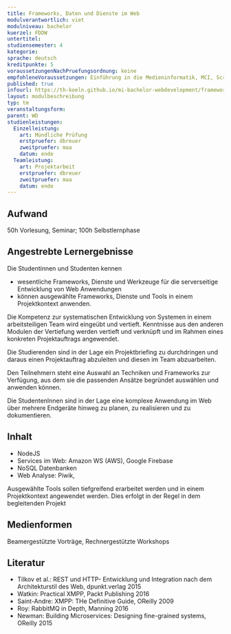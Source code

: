 ```yaml
---
title: Frameworks, Daten und Dienste im Web
modulverantwortlich: viet
modulniveau: bachelor
kuerzel: FDDW
untertitel:
studiensemester: 4
kategorie:
sprache: deutsch
kreditpunkte: 5
voraussetzungenNachPruefungsordnung: keine
empfohleneVoraussetzungen: Einführung in die Medieninformatik, MCI, Screendesign, Grundlagen des Web, Kommunikationstechnik
published: true
infourl: https://th-koeln.github.io/mi-bachelor-webdevelopment/frameworks-dienste-und-daten/
layout: modulbeschreibung
typ: tm
veranstaltungsform: 
parent: WD
studienleistungen:
  Einzelleistung:
    art: Mündliche Prüfung
    erstpruefer: dbreuer
    zweitpruefer: maa
    datum: ende
  Teamleistung:
    art: Projektarbeit
    erstpruefer: dbreuer
    zweitpruefer: maa
    datum: ende
---
```


## Aufwand
50h Vorlesung, Seminar; 100h Selbstlernphase

## Angestrebte Lernergebnisse
Die Studentinnen und Studenten kennen 
- wesentliche Frameworks, Dienste und Werkzeuge für die serverseitige Entwicklung von Web Anwendungen
- können ausgewählte Frameworks, Dienste und Tools in einem Projektkontext anwenden. 

Die Kompetenz zur systematischen Entwicklung von Systemen in einem arbeitsteiligen Team wird eingeübt und vertieft. Kenntnisse aus den anderen Modulen der Vertiefung werden vertieft und verknüpft und im Rahmen eines konkreten Projektauftrags angewendet.

Die Studierenden sind in der Lage ein Projektbriefing zu durchdringen und daraus einen Projektauftrag abzuleiten und diesen im Team abzuarbeiten.

Den Teilnehmern steht eine Auswahl an Techniken und Frameworks zur Verfügung, aus dem sie die passenden Ansätze begründet auswählen und anwenden können.

Die StudentenInnen sind in der Lage eine komplexe Anwendung im Web über mehrere Endgeräte hinweg zu planen, zu realisieren und zu dokumentieren. 

## Inhalt
- NodeJS
- Services im Web: Amazon WS (AWS), Google Firebase
- NoSQL Datenbanken
- Web Analyse: Piwik,

Ausgewählte Tools sollen tiefgreifend erarbeitet werden und in einem Projektkontext angewendet werden. Dies erfolgt in der Regel in dem begleitenden Projekt

## Medienformen
Beamergestützte Vorträge, Rechnergestützte Workshops

## Literatur
- Tilkov et al.: REST und HTTP- Entwicklung und Integration nach dem Architekturstil des Web, dpunkt.verlag 2015
- Watkin: Practical XMPP, Packt Publishing 2016
- Saint-Andre: XMPP: THe Definitive Guide, OReilly 2009
- Roy: RabbitMQ in Depth, Manning 2016
- Newman: Building Microservices: Designing fine-grained systems, OReilly 2015


